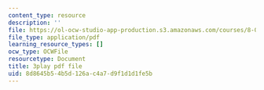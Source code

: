 ```yaml
---
content_type: resource
description: ''
file: https://ol-ocw-studio-app-production.s3.amazonaws.com/courses/8-01sc-classical-mechanics-fall-2016/8d8645b54b5d126ac4a7d9f1d1d1fe5b_uua2hbbp7h4.pdf
file_type: application/pdf
learning_resource_types: []
ocw_type: OCWFile
resourcetype: Document
title: 3play pdf file
uid: 8d8645b5-4b5d-126a-c4a7-d9f1d1d1fe5b
---
```

